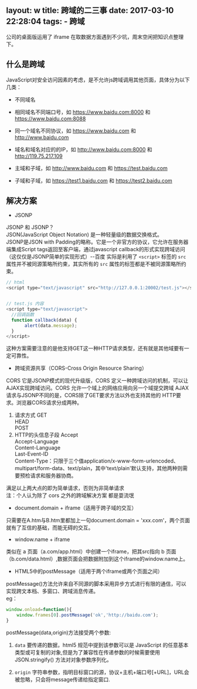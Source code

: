 layout: w
title: 跨域的二三事
date: 2017-03-10 22:28:04
tags:
    - 跨域
---

公司的桌面版运用了 iframe 在取数据方面遇到不少坑，周末空闲把知识点整理下。

## 什么是跨域

JavaScript对安全访问因素的考虑，是不允许js跨域调用其他页面，具体分为以下几类：

- 不同域名

- 相同域名不同端口号，如 https://www.baidu.com:8000 和 https://www.baidu.com:8088

- 同一个域名不同协议，如 https://www.baidu.com 和 http://www.baidu.com

- 域名和域名对应的的IP，如 http://www.baidu.com:8000 和 http://119.75.217.109

- 主域和子域，如 http://www.baidu.com 和 https://test.baidu.com

- 子域和子域，如 https://test1.baidu.com 和 https://test2.baidu.com

## 解决方案

- JSONP

JSONP 和 JSONP？  
JSON(JavaScript Object Notation) 是一种轻量级的数据交换格式。   
JSONP是JSON with Padding的略称。它是一个非官方的协议，它允许在服务器端集成Script tags返回至客户端，通过javascript callback的形式实现跨域访问（这仅仅是JSONP简单的实现形式）--百度
实际是利用了 `<script>` 标签的 `src` 属性并不被同源策略所约束，其实所有的 `src` 属性的标签都是不被同源策略所约束。

```javascript
// html
<script type="text/javascript" src="http://127.0.0.1:20002/test.js"></script>


// test.js 内容
<script type="text/javascript">
  //回调函数
  function callback(data) {
       alert(data.message);
  }
</script>

```

这种方案需要注意的是他支持GET这一种HTTP请求类型，还有就是其他域要有一定可靠性。

- 跨域资源共享（CORS-Cross Origin Resource Sharing）

CORS 它是JSONP模式的现代升级版，CORS 定义一种跨域访问的机制，可以让AJAX实现跨域访问。CORS 允许一个域上的网络应用向另一个域提交跨域 AJAX 请求与JSONP不同的是，CORS除了GET要求方法以外也支持其他的 HTTP要求。浏览器CORS请求分成两种。

1. 请求方式
  GET   
  HEAD  
  POST  
2. HTTP的头信息子段
  Accept    
  Accept-Language   
  Content-Language    
  Last-Event-ID   
  Content-Type：只限于三个值application/x-www-form-urlencoded、multipart/form-data、text/plain，其中'text/plain'默认支持，其他两种则需要预检请求和服务器协商。

满足以上两大点的即为简单请求，否则为非简单请求   
注：个人认为除了 cors 之外的跨域解决方案 都是耍流氓

- document.domain + iframe（适用于跨子域的交互）

只需要在A.htm与B.htm里都加上一句document.domain = 'xxx.com'，两个页面就有了互信的基础，而能无碍的交互。



- window.name + iframe

类似在 a 页面（a.com/app.html）中创建一个iframe，把其src指向 b 页面（b.com/data.html）,数据页面会把数据附加到这个iframe的window.name上。

- HTML5中的postMessage（适用于两个iframe或两个页面之间）

postMessage()方法允许来自不同源的脚本采用异步方式进行有限的通信，可以实现跨文本档、多窗口、跨域消息传递。   
eg：

```javascript
window.onload=function(){
    window.frames[0].postMessage('ok','http://baidu.com');
}
```
postMessage(data,origin)方法接受两个参数:

1. `data` 要传递的数据，html5 规范中提到该参数可以是 JavaScript 的任意基本类型或可复制的对象,但是为了兼容性在传递参数的时候需要使用 JSON.stringify() 方法对对象参数序列化。

2. `origin` 字符串参数，指明目标窗口的源，协议+主机+端口号[+URL]，URL会被忽略，只会将message传递给指定窗口.
